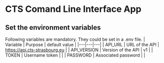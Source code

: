 # CTS Comand Line Interface App

## Set the environment variables
Following variables are mandatory. They could be set in a .env file.
| Variable  | Purpose  | default value |
|---|---|---|
| API_URL  | URL of the API  | https://api.cts-strasbourg.eu |
|  API_VERSION | Version of the API  | v1 |
| TOKEN  |  Username token | |
| PASSWORD | Associated password  | |
